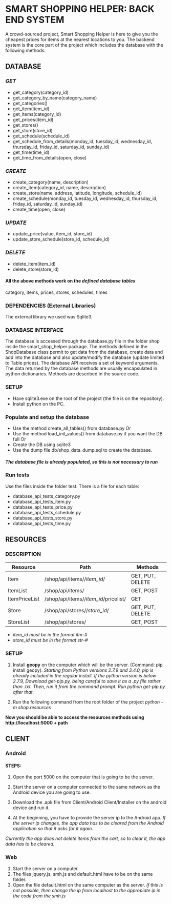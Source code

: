 # **SMART SHOPPING HELPER: BACK END SYSTEM**
A crowd-sourced project, Smart Shopping Helper is here to give you the cheapest prices for items at the nearest locations to you. The backend system is the core part of the project which includes the database with the following methods:

## DATABASE

### *GET*
- get_category(category_id)
- get_category_by_name(category_name)
- get_categories()
- get_item(item_id)
- get_items(category_id)
- get_prices(item_id)
- get_stores()
- get_store(store_id)
- get_schedule(schedule_id)
- get_schedule_from_details(monday_id, tuesday_id, wednesday_id, thursday_id, friday_id, saturday_id, sunday_id)
- get_time(time_id)
- get_time_from_details(open, close)

### *CREATE*
- create_category(name, description)
- create_item(category_id, name, description)
- create_store(name, address, latitude, longitude, schedule_id)
- create_schedule(monday_id, tuesday_id, wednesday_id, thursday_id, friday_id, saturday_id, sunday_id)
- create_time(open, close)

### *UPDATE*
- update_price(value, item_id, store_id)
- update_store_schedule(store_id, schedule_id)

### *DELETE*
- delete_item(item_id)
- delete_store(store_id)

#### All the above methods work on the *defined database tables*
category, items, prices, stores, schedules, times

### **DEPENDENCIES** (External Libraries)
The external library we used was Sqlite3.

### **DATABASE INTERFACE**
The database is accessed through the database.py file in the folder shop inside the smart_shop_helper package. The methods defined in the ShopDatabase class permit to get data from the database, create data and add into the database and also update/modify the database (update limited to Table prices). The database API receives a set of keyword arguments.  The data returned by the database methods are usually encapsulated in python dictionaries.  Methods are described in the source code.

### **SETUP**
- Have sqlite3.exe on the root of the project (the file is on the repository).
- Install python on the PC.

### **Populate and setup the database**
- Use the method create_all_tables() from database.py
Or
- Use the method load_init_values() from database.py if you want the DB full
Or
- Create the DB using sqlite3
- Use the dump file db/shop_data_dump.sql to create the database.

#### *The database file is already populated, so this is not necessary to run*

### **Run tests**
Use the files inside the folder test. There is a file for each table:

- database_api_tests_category.py
- database_api_tests_item.py
- database_api_tests_price.py
- database_api_tests_schedule.py
- database_api_tests_store.py
- database_api_tests_time.py

## **RESOURCES**

### **DESCRIPTION**

Resource | Path | Methods
-------- | ---- | -------
Item | /shop/api/items//*item_id*/ | GET, PUT, DELETE
ItemList | /shop/api/items/ | GET, POST
ItemPriceList | /shop/api/items//*item_id*/pricelist/ | GET
Store | /shop/api/stores//*store_id*/ | GET, PUT, DELETE
StoreList | /shop/api/stores/ | GET, POST

- *item_id must be in the format itm-#*  
- *store_id must be in the format str-#*  

### **SETUP**

1. Install **geopy** on the computer which will be the server. (Command: pip install geopy). *Starting from Python versions 2.7.9 and 3.4.0, pip is already included in the regular install. If the python version is below 2.7.9, Download get-pip.py, being careful to save it as a .py file rather than .txt. Then, run it from the command prompt. Run python get-pip.py after that.*

2. Run the following command from the root folder of the project *python -m shop.resources*

**Now you should be able to access the resources methods using http://localhost:5000 + path**

## **CLIENT**

### **Android**

#### STEPS:
1. Open the port 5000 on the computer that is going to be the server.

2. Start the server on a computer connected to the same network as the Android device you are going to use.

3. Download the .apk file from Client/Android Client/Installer on the android device and run it.

4. At the beginning, you have to provide the server ip to the Android app. 
*If the server ip changes, the app data has to be cleared from the Android application so that it asks for it again.*

*Currently the app does not delete items from the cart, so to clear it, the app data has to be cleared.*

### **Web**

1. Start the server on a computer.
2. The files jquery.js, smh.js and default.html have to be on the same folder.
3. Open the file default.html on the same computer as the server. *If this is not possible, then change the ip from localhost to the appropiate ip in the code from the smh.js*
